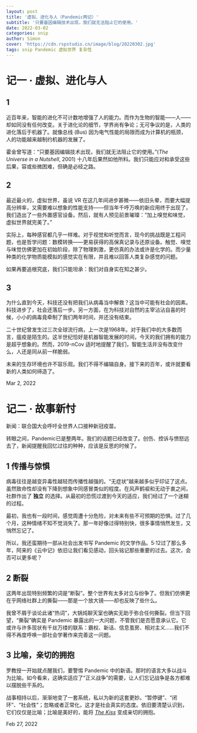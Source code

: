 ```yaml
---
layout: post
title: '虚拟、进化与人（Pandemic两记）'
subtitle: '只要基因编辑技术出现，我们就无法阻止它的使用。'
date: 2022-03-02
categories: snip
author: Simon
cover: 'https://cdn.rspstudio.cn/image/blog/20220302.jpg'
tags: snip Pandemic 虚拟世界 复杂性
---
```


# 记一 · 虚拟、进化与人

## 1

近百年来，智能的进化不可计数地增强了人的能力。而作为生物的智能——人——却如同没有任何改变。关于进化论的细节，学界尚有争论；无可争议的是，人类的进化落后于机器了。就像总线 (Bus) 因为电气性能的局限而成为计算机的瓶颈，人的功能越来越制约机器的发展了。

霍金曾写道：“只要基因编辑技术出现，我们就无法阻止它的使用。”(*The Universe in a Nutshell*, 2001) 十八年后果然如他所料。我们只能应对和承受这些后果，容或些微困难，但确是必经之路。

## 2

最近最火的，虚拟世界，虽说 VR 在这几年间进步甚微——依旧头晕，而要大幅提高分辨率，又需要难以想象的性能支持——但当年千呼万唤的新应用终于出现了，我们造出了一些外置感官设备。然后，就有人预见前景璀璨：“加上嗅觉和味觉，虚拟世界就完美了。”

实际上，每种感官都几乎一样难。对于视觉和听觉而言，现今的挑战既是工程问题，也是哲学问题：数模转换——更易获得的高保真记录与还原设备。触觉、嗅觉与味觉仿佛更加在初始阶段，除了物理刺激，更仿真的办法或许是化学的。而少量种类的化学物质能模拟的感觉实在有限，并且难以回答人类复杂感觉的问题。

如果再要追根究底，我们只能坦承：我们对自身实在知之甚少。

## 3

为什么直到今天，科技还没有把我们从病毒当中解救？这当中可能有社会的因素。科技进步了，社会还落后一步。另一方面，在为科技对自然的主宰沾沾自喜的时候，小小的病毒竟牵制了我们两年时间，并还没有结束。

二十世纪曾发生过三次全球流行病，上一次是1968年。对于我们中的大多数而言，瘟疫是陌生的。这半世纪恰好是机器智能发展的时间，今天的我们拥有的能力是超乎想象的。然而，2019-nCov 适时地提醒了我们，智能生活并没有改变什么，人还是同从前一样脆弱。

未来的生存环境也许不容乐观。我们不得不编辑自身。接下来的百年，或许就要看新的人类如何缔造了。

Mar 2, 2022


# 记二 · 故事新忖

新闻：联合国大会呼吁全世界人口接种新冠疫苗。

转眼之间，Pandemic已是整两年。我们的话题已经改变了。创伤、控诉与愤怒远去了，新闻提醒我回忆过往的种种，应该是反思的时候了。

## 1 传播与惊惧

病毒往往是越变异毒性越轻而传播性越强的。“无症状”越来越多似乎印证了这点。虽然致命性却没有下降到想象中同感冒类似的程度。在风声鹤唳和无动于衷之间，社群作出了 **独立** 的选择。从最初的恐慌过渡到今天的适应，我们经过了一个迷糊的过程。

最初，我也有一段时间，感觉周遭十分危险，对未来有些不可预期的恐惧。过了几个月，这种情绪不知不觉消失了。那一年好像过得特别快，很多事情悄然发生，又悄然忘记了。

所以，我还蛮期待一部从社会出发书写 Pandemic 的文学作品。5·12过了那么多年，阿来的《云中记》依旧让我们看见感动，回头铭记那些重要的过去。这次，会否可以更多呢？

## 2 断裂

这两年出现特别频繁的词是“断裂”。整个世界有太多对立与纷争了。但我们仿佛更在乎网络社群上的撕裂——那是一个放大镜——却也反映了些什么。

我曾不屑于谈论此诸“热词”，大锅炖聊天室也确实无助于弥合任何撕裂。但当下回望，“撕裂”确实是 Pandemic 暴露出的一大问题，不管我们是否愿意承认它。它或许与许多现状有千丝万缕的联系：霸权、新话、信息茧房、相对主义……我们不得不再度呼唤一部社会学著作来完善这一问题。

## 3 比喻，亲切的拥抱

罗教授一开始就点醒我们，要警惕 Pandemic 中的新语。那时的语言大多以战斗为比喻。如今看来，这确实适应了“正义战争”的需要，让人们忘记战争是各方都难以摆脱些干系的。

战事相持以后，渐渐地变了一套系统，私以为新的这套更妙。“暂停键”、“闭环”、“社会性”；忽略或者正常化，这才是社会真实的态度。依旧要清楚认识到，它们仅仅是比喻；比喻是美好的，能将 [*The Kiss*](https://www.getdailyart.com/24010/francesco-hayez/el-beso) 变成亲切的拥抱。

Feb 27, 2022
